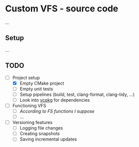 # Custom VFS - source code

...

## Setup

...

## TODO

- [ ] Project setup
  - [X] Empty CMake project
  - [ ] Empty unit tests
  - [ ] Setup pipelines (build, test, clang-format, clang-tidy, ...)
  - [ ] Look into [vcpkg](https://github.com/microsoft/vcpkg) for dependencies
- [ ] Functioning VFS
  - [ ] *According to FS functions I suppose*
  - [ ] ...
- [ ] Versioning features
  - [ ] Logging file changes 
  - [ ] Creating snapshots
  - [ ] Saving incremental updates